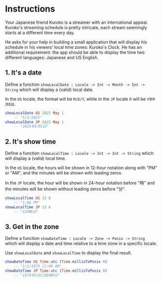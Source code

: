 # Instructions

Your Japanese friend Kuroko is a streamer with an international appeal.
Kuroko's streaming schedule is pretty intricate, each stream seemingly starts at a different time every day.

He asks for your help in building a small application that will display his schedule in his viewers' local time zones: Kuroko's Clock.
He has an additional requirement: the app should be able to display the time two different languages: Japanese and US English.

## 1. It's a date

Define a function `showLocalDate : Locale -> Int -> Month -> Int -> String` which will display a (valid) local date.

In the `US` locale, the format will be `M/D/Y`, while in the `JP` locale it will be `Y年M月D日`.

```elm
showLocalDate US 2025 May 1
    -- "5/1/2025"
showLocalDate JP 2025 May 1
    -- "2025年5月1日"
```

## 2. It's show time

Define a function `showLocalTime : Locale -> Int -> Int -> String` which will display a (valid) local time.

In the `US` locale, the hours will be shown in 12-hour notation along with "PM" or "AM", and the minutes will be shown with leading zeros.

In the `JP` locale, the hour will be shown in 24-hour notation before "時" and the minutes will be shown without leading zeros before "分".

```elm
showLocalTime US 13 8
    -- "1:08 PM"
showLocalTime JP 13 8
    -- "13時8分"
```

## 3. Get in the zone

Define a function `showDateTime : Locale -> Zone -> Posix -> String` which will display a date and time relative to a time zone in a specific locale.

Use `showLocalDate` and `showLocalTime` to display the final result.

```elm
showDateTime US Time.utc (Time.millisToPosix 0)
    -- "1/1/1970 12:00 AM"
showDateTime JP Time.utc (Time.millisToPosix 0)
    -- "1970年1月1日0時0分"
```
